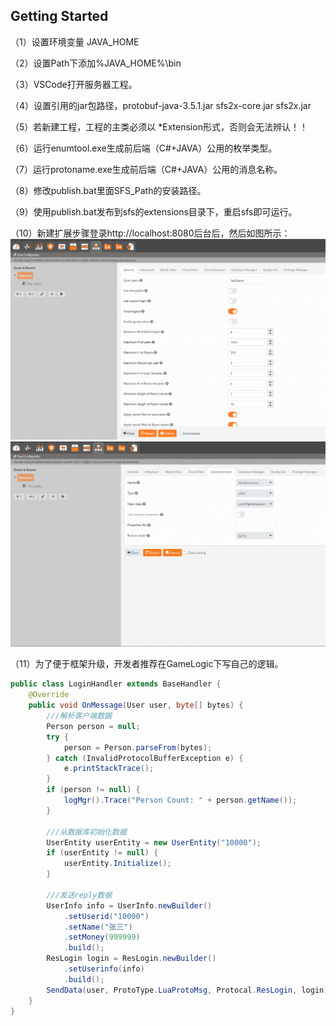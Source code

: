 ## Getting Started

（1）设置环境变量 JAVA_HOME

（2）设置Path下添加%JAVA_HOME%\bin

（3）VSCode打开服务器工程。

（4）设置引用的jar包路径，protobuf-java-3.5.1.jar    sfs2x-core.jar     sfs2x.jar

（5）若新建工程，工程的主类必须以 *Extension形式，否则会无法辨认！！

（6）运行enumtool.exe生成前后端（C#+JAVA）公用的枚举类型。

（7）运行protoname.exe生成前后端（C#+JAVA）公用的消息名称。

（8）修改publish.bat里面SFS_Path的安装路径。

（9）使用publish.bat发布到sfs的extensions目录下，重启sfs即可运行。

（10）新建扩展步骤登录http://localhost:8080后台后，然后如图所示：
<img src="../Screenshot/zone.png" />
<img src="../Screenshot/extension.png" />


（11）为了便于框架升级，开发者推荐在GameLogic下写自己的逻辑。

```java
public class LoginHandler extends BaseHandler {
    @Override
    public void OnMessage(User user, byte[] bytes) {
        ///解析客户端数据
        Person person = null;
        try {
            person = Person.parseFrom(bytes);
        } catch (InvalidProtocolBufferException e) {
            e.printStackTrace();
        }
        if (person != null) {
            logMgr().Trace("Person Count: " + person.getName());
        }

        ///从数据库初始化数据
        UserEntity userEntity = new UserEntity("10000");
        if (userEntity != null) {
            userEntity.Initialize();
        }
        
        ///发送reply数据
        UserInfo info = UserInfo.newBuilder()
            .setUserid("10000")
            .setName("张三")
            .setMoney(999999)
            .build();
        ResLogin login = ResLogin.newBuilder()
            .setUserinfo(info)
            .build();
        SendData(user, ProtoType.LuaProtoMsg, Protocal.ResLogin, login);
    }
}
```